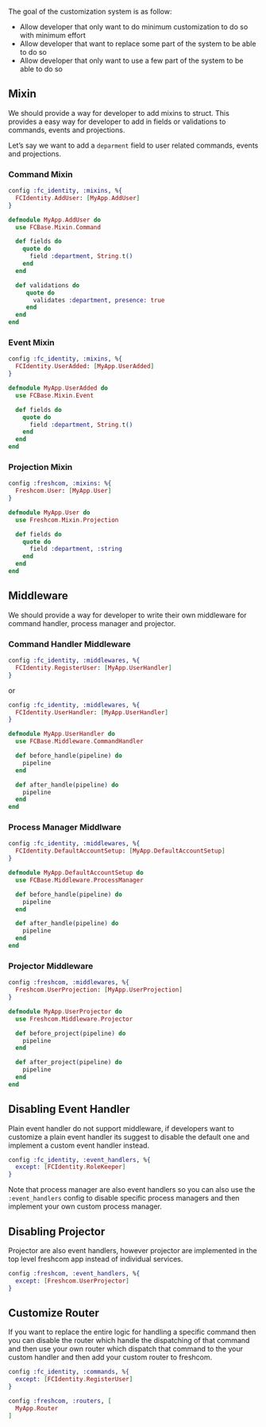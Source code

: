 The goal of the customization system is as follow:

- Allow developer that only want to do minimum customization to do so with minimum effort
- Allow developer that want to replace some part of the system to be able to do so
- Allow developer that only want to use a few part of the system to be able to do so

## Mixin

We should provide a way for developer to add mixins to struct. This provides a easy way for developer to add in fields or validations to commands, events and projections.

Let’s say we want to add a `deparment` field to user related commands, events and projections.

### Command Mixin
```elixir
config :fc_identity, :mixins, %{
  FCIdentity.AddUser: [MyApp.AddUser]
}
```

```elixir
defmodule MyApp.AddUser do
  use FCBase.Mixin.Command

  def fields do
    quote do
      field :department, String.t()
    end
  end

  def validations do
     quote do
       validates :department, presence: true
     end
  end
end
```

### Event Mixin
```elixir
config :fc_identity, :mixins, %{
  FCIdentity.UserAdded: [MyApp.UserAdded]
}
```

```elixir
defmodule MyApp.UserAdded do
  use FCBase.Mixin.Event

  def fields do
    quote do
      field :department, String.t()
    end
  end
end
```

### Projection Mixin
```elixir
config :freshcom, :mixins: %{
  Freshcom.User: [MyApp.User]
}
```

```elixir
defmodule MyApp.User do
  use Freshcom.Mixin.Projection

  def fields do
    quote do
      field :department, :string
    end
  end
end
```

## Middleware

We should provide a way for developer to write their own middleware for command handler, process manager and projector.

### Command Handler Middleware

```elixir
config :fc_identity, :middlewares, %{
  FCIdentity.RegisterUser: [MyApp.UserHandler]
}
```

or


```elixir
config :fc_identity, :middlewares, %{
  FCIdentity.UserHandler: [MyApp.UserHandler]
}
```

```elixir
defmodule MyApp.UserHandler do
  use FCBase.Middleware.CommandHandler

  def before_handle(pipeline) do
    pipeline
  end

  def after_handle(pipeline) do
    pipeline
  end
end
```

### Process Manager Middlware

```elixir
config :fc_identity, :middlewares, %{
  FCIdentity.DefaultAccountSetup: [MyApp.DefaultAccountSetup]
}
```

```elixir
defmodule MyApp.DefaultAccountSetup do
  use FCBase.Middleware.ProcessManager

  def before_handle(pipeline) do
    pipeline
  end

  def after_handle(pipeline) do
    pipeline
  end
end
```

### Projector Middleware

```elixir
config :freshcom, :middlewares, %{
  Freshcom.UserProjection: [MyApp.UserProjection]
}
```

```elixir
defmodule MyApp.UserProjector do
  use Freshcom.Middleware.Projector

  def before_project(pipeline) do
    pipeline
  end

  def after_project(pipeline) do
    pipeline
  end
end
```

## Disabling Event Handler

Plain event handler do not support middleware, if developers want to customize a plain event handler its suggest to disable the default one and implement a custom event handler instead.

```elixir
config :fc_identity, :event_handlers, %{
  except: [FCIdentity.RoleKeeper]
}
```

Note that process manager are also event handlers so you can also use the `:event_handlers` config to disable specific process managers and then implement your own custom process manager.

## Disabling Projector

Projector are also event handlers, however projector are implemented in the top level freshcom app instead of individual services.

```elixir
config :freshcom, :event_handlers, %{
  except: [Freshcom.UserProjector]
}
```

## Customize Router

If you want to replace the entire logic for handling a specific command then you can disable the router which handle the dispatching of that command and then use your own router which dispatch that command to the your custom handler and then add your custom router to freshcom.

```elixir
config :fc_identity, :commands, %{
  except: [FCIdentity.RegisterUser]
}

config :freshcom, :routers, [
  MyApp.Router
]
```
